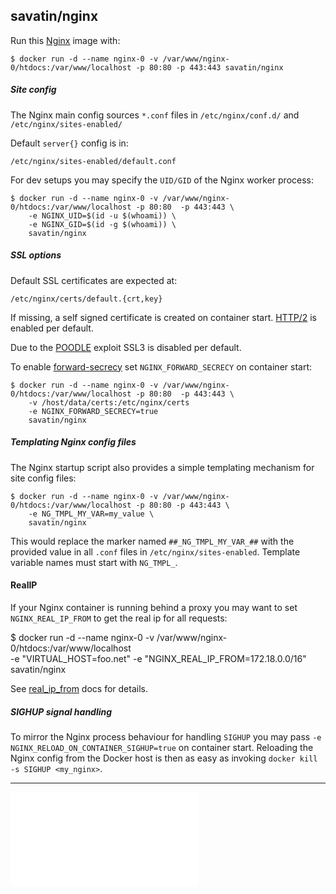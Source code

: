 
## savatin/nginx

Run this [Nginx](http://nginx.org/) image with:

    $ docker run -d --name nginx-0 -v /var/www/nginx-0/htdocs:/var/www/localhost -p 80:80 -p 443:443 savatin/nginx

##### Site config

The Nginx main config sources `*.conf` files in `/etc/nginx/conf.d/` and `/etc/nginx/sites-enabled/`

Default `server{}` config is in:

    /etc/nginx/sites-enabled/default.conf

For dev setups you may specify the `UID/GID` of the Nginx worker process:

    $ docker run -d --name nginx-0 -v /var/www/nginx-0/htdocs:/var/www/localhost -p 80:80  -p 443:443 \
        -e NGINX_UID=$(id -u $(whoami)) \
        -e NGINX_GID=$(id -g $(whoami)) \
        savatin/nginx

##### SSL options

Default SSL certificates are expected at:

    /etc/nginx/certs/default.{crt,key}

If missing, a self signed certificate is created on container start. [HTTP/2](https://en.wikipedia.org/wiki/HTTP/2) is enabled per default.

Due to the [POODLE](http://en.wikipedia.org/wiki/POODLE) exploit SSL3 is disabled per default.

To enable [forward-secrecy](http://en.wikipedia.org/wiki/Forward_secrecy) set `NGINX_FORWARD_SECRECY` on container start:

    $ docker run -d --name nginx-0 -v /var/www/nginx-0/htdocs:/var/www/localhost -p 80:80  -p 443:443 \
        -v /host/data/certs:/etc/nginx/certs
        -e NGINX_FORWARD_SECRECY=true
        savatin/nginx

##### Templating Nginx config files

The Nginx startup script also provides a simple templating mechanism for site config files:

    $ docker run -d --name nginx-0 -v /var/www/nginx-0/htdocs:/var/www/localhost -p 80:80 -p 443:443 \
        -e NG_TMPL_MY_VAR=my_value \
        savatin/nginx

This would replace the marker named `##_NG_TMPL_MY_VAR_##` with the provided value in all `.conf` files in 
`/etc/nginx/sites-enabled`. Template variable names must start with `NG_TMPL_`.

#### RealIP

If your Nginx container is running behind a proxy you may want to set `NGINX_REAL_IP_FROM` to get the real ip for all
requests:

$ docker run -d --name nginx-0 -v /var/www/nginx-0/htdocs:/var/www/localhost \
        -e "VIRTUAL_HOST=foo.net"
        -e "NGINX_REAL_IP_FROM=172.18.0.0/16" \
        savatin/nginx 

See [real_ip_from](http://nginx.org/en/docs/http/ngx_http_realip_module.html#set_real_ip_from) docs for details.

##### SIGHUP signal handling

To mirror the Nginx process behaviour for handling `SIGHUP` you may pass `-e NGINX_RELOAD_ON_CONTAINER_SIGHUP=true` on
container start. Reloading the Nginx config from the Docker host is then as easy as invoking `docker kill -s SIGHUP <my_nginx>`.

---

![PACKAGES](PACKAGES.md)